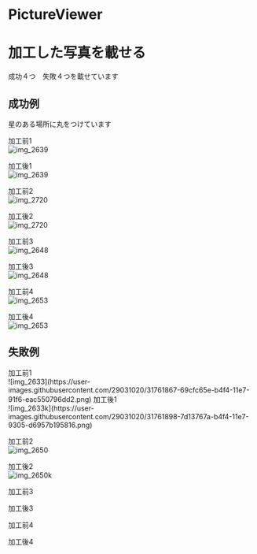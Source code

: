 # PictureViewer

<h1>加工した写真を載せる</h1>

成功４つ　失敗４つを載せています

<h2>成功例</h2>
星のある場所に丸をつけています
 
加工前1<BR>
 ![img_2639](https://user-images.githubusercontent.com/29031020/31760803-db225aaa-b4f0-11e7-8700-9f31d67b1bd4.JPG)

加工後1<BR>
 ![img_2639](https://user-images.githubusercontent.com/29031020/31760838-fb73b88a-b4f0-11e7-8e09-0712ec37df9d.png)


加工前2<BR>
 ![img_2720](https://user-images.githubusercontent.com/29031020/31761042-9a5b28f2-b4f1-11e7-978f-198aff742309.JPG)
  
加工後2<BR>
 ![img_2720](https://user-images.githubusercontent.com/29031020/31761014-7d27f99a-b4f1-11e7-8348-f752540f29bc.png)


加工前3<BR>
 ![img_2648](https://user-images.githubusercontent.com/29031020/31761195-1d92b1ae-b4f2-11e7-9245-294ffdd295ec.JPG)
  
加工後3<BR>
 ![img_2648](https://user-images.githubusercontent.com/29031020/31761162-02db07ee-b4f2-11e7-8214-193d5b091e27.png)
 
 加工前4<BR>
 ![img_2653](https://user-images.githubusercontent.com/29031020/31761350-84ea58ca-b4f2-11e7-916f-001172de10ce.JPG)
  
加工後4<BR>
 ![img_2653](https://user-images.githubusercontent.com/29031020/31761289-5bd232c8-b4f2-11e7-9956-8a67ad3514aa.png)


<h2>失敗例</h2>
加工前1<BR>
 ![img_2633](https://user-images.githubusercontent.com/29031020/31761867-69cfc65e-b4f4-11e7-91f6-eac550796dd2.png)
加工後1<BR>
 ![img_2633k](https://user-images.githubusercontent.com/29031020/31761898-7d13767a-b4f4-11e7-9305-d6957b195816.png)

加工前2<BR>
 ![img_2650](https://user-images.githubusercontent.com/29031020/31761973-c2ad889c-b4f4-11e7-82be-aee3d3368604.png)
  
加工後2<BR>
 ![img_2650k](https://user-images.githubusercontent.com/29031020/31761991-d0d455a4-b4f4-11e7-974c-afc5592a8f4d.png)

 

加工前3<BR>
 
  
加工後3<BR>
 
 
 加工前4<BR>
 
  
加工後4<BR>
 
